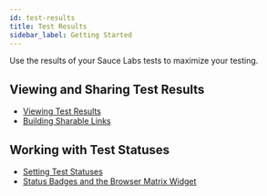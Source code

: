 ```yaml
---
id: test-results
title: Test Results
sidebar_label: Getting Started
---
```


Use the results of your Sauce Labs tests to maximize your testing.

<div className="box-wrapper" markdown="1">

<div className="box box1 card">
<div className="container">
<h2>Viewing and Sharing Test Results</h2>
<p>
</p>
<ul>
<li><a href="/test-results/viewing-test-results">Viewing Test Results</a></li>
<li><a href="/test-results/sharing-test-results">Building Sharable Links</a></li>
</ul>
</div>
</div>

<div className="box box2 card">
<div className="container">

<h2>Working with Test Statuses</h2>
<p></p>
<ul>
<li><a href="/test-results/test-status">Setting Test Statuses</a></li>
<li><a href="/test-results/badges-browser-matrix">Status Badges and the Browser Matrix Widget</a></li>
</ul>
</div>
</div>

</div>
